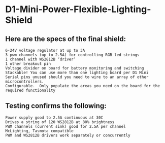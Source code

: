 # D1-Mini-Power-Flexible-Lighting-Shield

## Here are the specs of the final shield:

	6-24V voltage regulator at up to 3A
	3 pwm channels (up to 2.5A) for controlling RGB led strings
	1 channel with WS2812B ‘driver’
	1 other breakout pin
	Voltage divider on board for battery monitoring and switching
	Stackable! You can use more than one lighting board per D1 Mini
	Serial pins unused should you need to wire to an array of other microcontrollers.
	Configurable.  Only populate the areas you need on the board for the required functionality

## Testing confirms the following:

	Power supply good to 2.5A continuous at 30C
	Drives a string of 120 WS2812B at 80% brightness
	PWM channels (current sink) good for 2.5A per channel
	McLighting, Tasmota compatible
	PWM and WS2812B drivers work separately or concurrently

